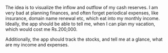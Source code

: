 The idea is to visualize the inflow and outflow of my cash reserves. I am very bad at planning finances, and often forget periodical expenses, like insurance, domain name renewal etc, which eat into my monthly income. Ideally, the app should be able to tell me, when I can plan my vacation, which would cost me Rs.200,000.

Additionally, the app should track the stocks, and tell me at a glance, what are my income and expenses.